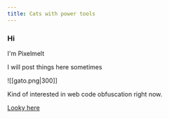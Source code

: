 ```yaml
---
title: Cats with power tools
---
```

### Hi
I'm Pixelmelt

I will post things here sometimes

![[gato.png|300]]

Kind of interested in web code obfuscation right now.

[Looky here](/Obfuscation/)